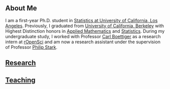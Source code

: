 ## About Me

I am a first-year Ph.D. student in [Statistics at University of California, Los Angeles](http://statistics.ucla.edu/). Previously, I graduated from [University of California, Berkeley](http://www.berkeley.edu) with Highest Distinction honors in [Applied Mathematics](https://math.berkeley.edu/) and [Statistics](http://statistics.berkeley.edu/). During my undergraduate study, I worked with Professor [Carl Boettiger](https://www.carlboettiger.info/) as a research intern at [rOpenSci](https://ropensci.org/) and am now a research assistant under the supervision of Professor [Philip Stark](https://www.stat.berkeley.edu/~stark/).


## [Research](./Research.html)


## [Teaching](./Teaching.html)

